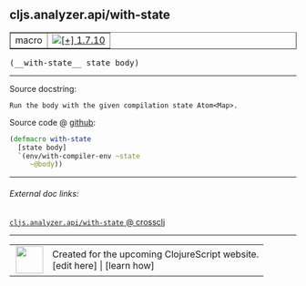 ## cljs.analyzer.api/with-state



 <table border="1">
<tr>
<td>macro</td>
<td><a href="https://github.com/cljsinfo/cljs-api-docs/tree/1.7.10"><img valign="middle" alt="[+] 1.7.10" title="Added in 1.7.10" src="https://img.shields.io/badge/+-1.7.10-lightgrey.svg"></a> </td>
</tr>
</table>


 <samp>
(__with-state__ state body)<br>
</samp>

---





Source docstring:

```
Run the body with the given compilation state Atom<Map>.
```


Source code @ [github](https://github.com/clojure/clojurescript/blob/r1.7.107/src/main/clojure/cljs/analyzer/api.clj#L25-L29):

```clj
(defmacro with-state
  [state body]
  `(env/with-compiler-env ~state
     ~@body))
```

<!--
Repo - tag - source tree - lines:

 <pre>
clojurescript @ r1.7.107
└── src
    └── main
        └── clojure
            └── cljs
                └── analyzer
                    └── <ins>[api.clj:25-29](https://github.com/clojure/clojurescript/blob/r1.7.107/src/main/clojure/cljs/analyzer/api.clj#L25-L29)</ins>
</pre>

-->

---



###### External doc links:

[`cljs.analyzer.api/with-state` @ crossclj](http://crossclj.info/fun/cljs.analyzer.api/with-state.html)<br>

---

 <table>
<tr><td>
<img valign="middle" align="right" width="48px" src="http://i.imgur.com/Hi20huC.png">
</td><td>
Created for the upcoming ClojureScript website.<br>
[edit here] | [learn how]
</td></tr></table>

[edit here]:https://github.com/cljsinfo/cljs-api-docs/blob/master/cljsdoc/cljs.analyzer.api/with-state.cljsdoc
[learn how]:https://github.com/cljsinfo/cljs-api-docs/wiki/cljsdoc-files

<!--

This information was too distracting to show to readers, but I'll leave it
commented here since it is helpful to:

- pretty-print the data used to generate this document
- and show how to retrieve that data



The API data for this symbol:

```clj
{:ns "cljs.analyzer.api",
 :name "with-state",
 :signature ["[state body]"],
 :history [["+" "1.7.10"]],
 :type "macro",
 :full-name-encode "cljs.analyzer.api/with-state",
 :source {:code "(defmacro with-state\n  [state body]\n  `(env/with-compiler-env ~state\n     ~@body))",
          :title "Source code",
          :repo "clojurescript",
          :tag "r1.7.107",
          :filename "src/main/clojure/cljs/analyzer/api.clj",
          :lines [25 29]},
 :full-name "cljs.analyzer.api/with-state",
 :docstring "Run the body with the given compilation state Atom<Map>."}

```

Retrieve the API data for this symbol:

```clj
;; from Clojure REPL
(require '[clojure.edn :as edn])
(-> (slurp "https://raw.githubusercontent.com/cljsinfo/cljs-api-docs/catalog/cljs-api.edn")
    (edn/read-string)
    (get-in [:symbols "cljs.analyzer.api/with-state"]))
```

-->
